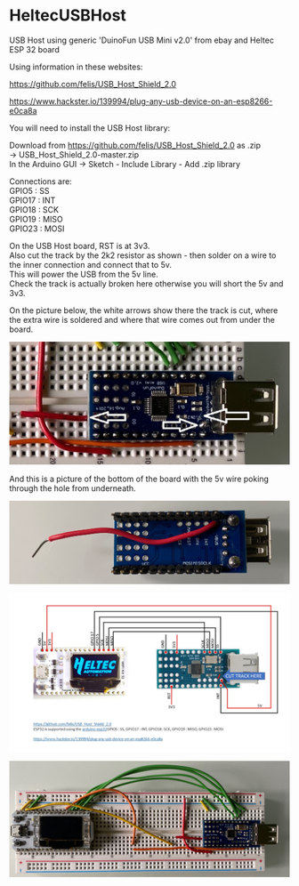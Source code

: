 # HeltecUSBHost

USB Host using generic 'DuinoFun USB Mini v2.0' from ebay and Heltec ESP 32 board   

Using information in these websites:   

https://github.com/felis/USB_Host_Shield_2.0   

https://www.hackster.io/139994/plug-any-usb-device-on-an-esp8266-e0ca8a   

You will need to install the USB Host library:   

Download from https://github.com/felis/USB_Host_Shield_2.0 as .zip   
	-> USB_Host_Shield_2.0-master.zip   
	In the Arduino GUI ->  Sketch - Include Library - Add .zip library   


Connections are:   
GPIO5 : SS   
GPIO17 : INT   
GPIO18 : SCK   
GPIO19 : MISO   
GPIO23 : MOSI   

On the USB Host board, RST is at 3v3.   
Also cut the track by the 2k2 resistor as shown - then solder on a wire to the inner connection and connect that to 5v.   
This will power the USB from the 5v line.   
Check the track is actually broken here otherwise you will short the 5v and 3v3.    

On the picture below, the white arrows show there the track is cut, where the extra wire is soldered and where that wire comes out from under the board.   


![Example](https://github.com/paulhamsh/HeltecUSBHost/blob/main/hostcloseup.jpg)

And this is a picture of the bottom of the board with the 5v wire poking through the hole from underneath.    


![Example](https://github.com/paulhamsh/HeltecUSBHost/blob/main/underside.jpg)   

![Example](https://github.com/paulhamsh/HeltecUSBHost/blob/main/circuit.jpg)


![Example](https://github.com/paulhamsh/HeltecUSBHost/blob/main/board.jpg)

